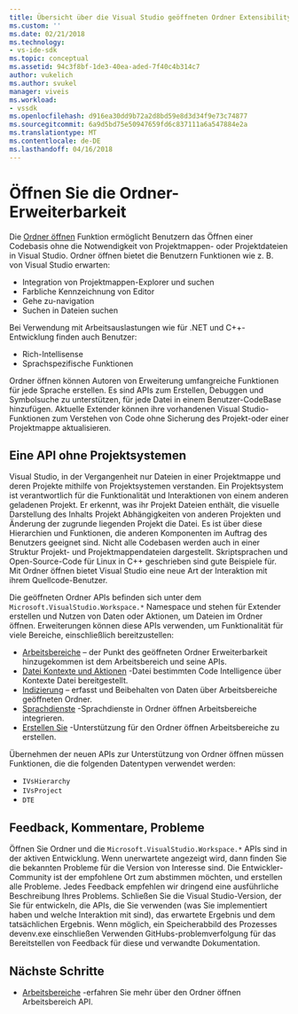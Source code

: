 ```yaml
---
title: Übersicht über die Visual Studio geöffneten Ordner Extensibility | Microsoft Docs
ms.custom: ''
ms.date: 02/21/2018
ms.technology:
- vs-ide-sdk
ms.topic: conceptual
ms.assetid: 94c3f8bf-1de3-40ea-aded-7f40c4b314c7
author: vukelich
ms.author: svukel
manager: viveis
ms.workload:
- vssdk
ms.openlocfilehash: d916ea30dd9b72a2d8bd59e8d3d34f9e73c74877
ms.sourcegitcommit: 6a9d5bd75e50947659fd6c837111a6a547884e2a
ms.translationtype: MT
ms.contentlocale: de-DE
ms.lasthandoff: 04/16/2018
---
```

# <a name="open-folder-extensibility"></a>Öffnen Sie die Ordner-Erweiterbarkeit

Die [Ordner öffnen](../ide/develop-code-in-visual-studio-without-projects-or-solutions.md) Funktion ermöglicht Benutzern das Öffnen einer Codebasis ohne die Notwendigkeit von Projektmappen- oder Projektdateien in Visual Studio. Ordner öffnen bietet die Benutzern Funktionen wie z. B. von Visual Studio erwarten:

* Integration von Projektmappen-Explorer und suchen
* Farbliche Kennzeichnung von Editor
* Gehe zu-navigation
* Suchen in Dateien suchen

Bei Verwendung mit Arbeitsauslastungen wie für .NET und C++-Entwicklung finden auch Benutzer:

* Rich-Intellisense
* Sprachspezifische Funktionen

Ordner öffnen können Autoren von Erweiterung umfangreiche Funktionen für jede Sprache erstellen. Es sind APIs zum Erstellen, Debuggen und Symbolsuche zu unterstützen, für jede Datei in einem Benutzer-CodeBase hinzufügen. Aktuelle Extender können ihre vorhandenen Visual Studio-Funktionen zum Verstehen von Code ohne Sicherung des Projekt-oder einer Projektmappe aktualisieren.

## <a name="an-api-without-project-systems"></a>Eine API ohne Projektsystemen

Visual Studio, in der Vergangenheit nur Dateien in einer Projektmappe und deren Projekte mithilfe von Projektsystemen verstanden. Ein Projektsystem ist verantwortlich für die Funktionalität und Interaktionen von einem anderen geladenen Projekt. Er erkennt, was ihr Projekt Dateien enthält, die visuelle Darstellung des Inhalts Projekt Abhängigkeiten von anderen Projekten und Änderung der zugrunde liegenden Projekt die Datei. Es ist über diese Hierarchien und Funktionen, die anderen Komponenten im Auftrag des Benutzers geeignet sind. Nicht alle Codebasen werden auch in einer Struktur Projekt- und Projektmappendateien dargestellt. Skriptsprachen und Open-Source-Code für Linux in C++ geschrieben sind gute Beispiele für. Mit Ordner öffnen bietet Visual Studio eine neue Art der Interaktion mit ihrem Quellcode-Benutzer.

Die geöffneten Ordner APIs befinden sich unter dem `Microsoft.VisualStudio.Workspace.*` Namespace und stehen für Extender erstellen und Nutzen von Daten oder Aktionen, um Dateien im Ordner öffnen. Erweiterungen können diese APIs verwenden, um Funktionalität für viele Bereiche, einschließlich bereitzustellen:

- [Arbeitsbereiche](workspaces.md) – der Punkt des geöffneten Ordner Erweiterbarkeit hinzugekommen ist dem Arbeitsbereich und seine APIs.
- [Datei Kontexte und Aktionen](workspace-file-contexts.md) -Datei bestimmten Code Intelligence über Kontexte Datei bereitgestellt.
- [Indizierung](workspace-indexing.md) – erfasst und Beibehalten von Daten über Arbeitsbereiche geöffneten Ordner.
- [Sprachdienste](workspace-language-services.md) -Sprachdienste in Ordner öffnen Arbeitsbereiche integrieren.
- [Erstellen Sie](workspace-build.md) -Unterstützung für den Ordner öffnen Arbeitsbereiche zu erstellen.

Übernehmen der neuen APIs zur Unterstützung von Ordner öffnen müssen Funktionen, die die folgenden Datentypen verwendet werden:

- `IVsHierarchy`
- `IVsProject`
- `DTE`

## <a name="feedback-comments-issues"></a>Feedback, Kommentare, Probleme

Öffnen Sie Ordner und die `Microsoft.VisualStudio.Workspace.*` APIs sind in der aktiven Entwicklung. Wenn unerwartete angezeigt wird, dann finden Sie die bekannten Probleme für die Version von Interesse sind. Die Entwickler-Community ist der empfohlene Ort zum abstimmen möchten, und erstellen alle Probleme. Jedes Feedback empfehlen wir dringend eine ausführliche Beschreibung Ihres Problems. Schließen Sie die Visual Studio-Version, der Sie für entwickeln, die APIs, die Sie verwenden (was Sie implementiert haben und welche Interaktion mit sind), das erwartete Ergebnis und dem tatsächlichen Ergebnis. Wenn möglich, ein Speicherabbild des Prozesses devenv.exe einschließen Verwenden GitHubs-problemverfolgung für das Bereitstellen von Feedback für diese und verwandte Dokumentation.

## <a name="next-steps"></a>Nächste Schritte

* [Arbeitsbereiche](workspaces.md) -erfahren Sie mehr über den Ordner öffnen Arbeitsbereich API.